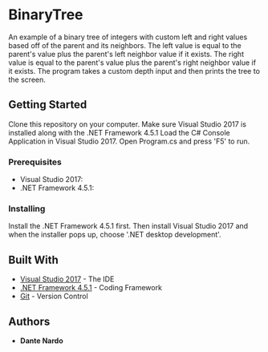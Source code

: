 # BinaryTree
An example of a binary tree of integers with custom left and right values based off of the parent and its neighbors. The left value is equal to the parent's value plus the parent's left neighbor value if it exists. The right value is equal to the parent's value plus the parent's right neighbor value if it exists. The program takes a custom depth input and then prints the tree to the screen.

## Getting Started

Clone this repository on your computer. Make sure Visual Studio 2017 is installed along with the .NET Framework 4.5.1
Load the C# Console Application in Visual Studio 2017. Open Program.cs and press 'F5' to run.

### Prerequisites

- Visual Studio 2017: 
- .NET Framework 4.5.1: 

### Installing

Install the .NET Framework 4.5.1 first. 
Then install Visual Studio 2017 and when the installer pops up, choose '.NET desktop development'.

## Built With

* [Visual Studio 2017](https://www.visualstudio.com/downloads/) - The IDE
* [.NET Framework 4.5.1](https://www.microsoft.com/en-us/download/details.aspx?id=40779) - Coding Framework
* [Git](https://git-scm.com/) - Version Control

## Authors

* **Dante Nardo**